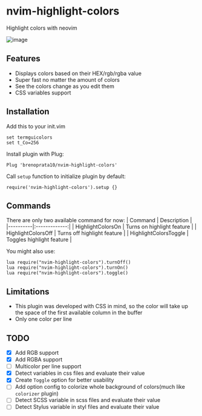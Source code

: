 # nvim-highlight-colors
Highlight colors with neovim

![image](https://user-images.githubusercontent.com/26099427/179988116-ff24d0a7-084d-403f-bca8-63dd7bb08fed.png)

## Features
- Displays colors based on their HEX/rgb/rgba value
- Super fast no matter the amount of colors
- See the colors change as you edit them
- CSS variables support

## Installation
Add this to your init.vim
```
set termguicolors
set t_Co=256
```

Install plugin with Plug:
```
Plug 'brenoprata10/nvim-highlight-colors'
```

Call `setup` function to initialize plugin by default:
```
require('nvim-highlight-colors').setup {}
```

## Commands
There are only two available command for now:
| Command   |      Description      |
|----------|:-------------:|
| HighlightColorsOn |  Turns on highlight feature |
| HighlightColorsOff |    Turns off highlight feature   |
| HighlightColorsToggle |    Toggles highlight feature   |

You might also use:
```
lua require("nvim-highlight-colors").turnOff()
lua require("nvim-highlight-colors").turnOn()
lua require("nvim-highlight-colors").toggle()
```

## Limitations
- This plugin was developed with CSS in mind, so the color will take up the space of the first available column in the buffer
- Only one color per line

## TODO
- [X] Add RGB support
- [X] Add RGBA support
- [ ] Multicolor per line support
- [X] Detect variables in css files and evaluate their value
- [X] Create `Toggle` option for better usability
- [ ] Add option config to colorize whole background of colors(much like `colorizer` plugin)
- [ ] Detect SCSS variable in scss files and evaluate their value
- [ ] Detect Stylus variable in styl files and evaluate their value
